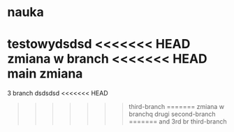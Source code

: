 # nauka

testowydsdsd
<<<<<<< HEAD
zmiana w branch
<<<<<<< HEAD
main zmiana
=======
3 branch 
dsdsdsd
<<<<<<< HEAD
>>>>>>> third-branch
=======
zmiana w branchq
drugi
>>>>>>> second-branch
=======
and 3rd br
>>>>>>> third-branch
